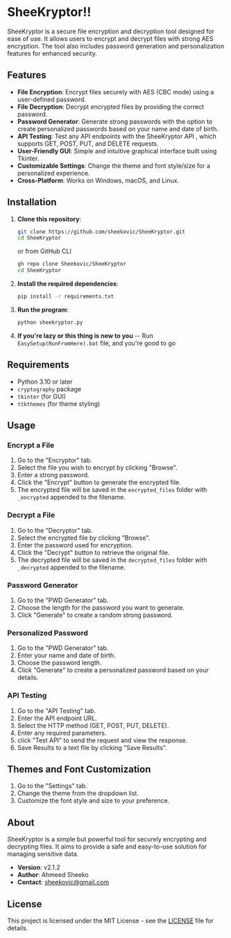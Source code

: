 # SheeKryptor!!

SheeKryptor is a secure file encryption and decryption tool designed for ease of use. It allows users to encrypt and decrypt files with strong AES encryption. The tool also includes password generation and personalization features for enhanced security.

## Features

- **File Encryption**: Encrypt files securely with AES (CBC mode) using a user-defined password.
- **File Decryption**: Decrypt encrypted files by providing the correct password.
- **Password Generator**: Generate strong passwords with the option to create personalized passwords based on your name and date of birth.
- **API Testing**: Test any API endpoints with the SheeKryptor API , which supports GET, POST, PUT, and DELETE requests.
- **User-Friendly GUI**: Simple and intuitive graphical interface built using Tkinter.
- **Customizable Settings**: Change the theme and font style/size for a personalized experience.
- **Cross-Platform**: Works on Windows, macOS, and Linux.

## Installation

1. **Clone this repository**:
   ```bash
   git clone https://github.com/sheekovic/SheeKryptor.git
   cd SheeKryptor
   ```
   or from GitHub CLI
   ```bash
   gh repo clone Sheekovic/SheeKryptor
   cd SheeKryptor
   ```

2. **Install the required dependencies**:
   ```bash
   pip install -r requirements.txt
   ```

3. **Run the program**:
   ```bash
   python sheekryptor.py
   ```

4. **If you're lazy or this thing is new to you**
-- Run `EasySetup(RunFromHere).bat` file, and you're good to go


## Requirements

- Python 3.10 or later
- `cryptography` package
- `tkinter` (for GUI)
- `ttkthemes` (for theme styling)

## Usage

### Encrypt a File
1. Go to the "Encryptor" tab.
2. Select the file you wish to encrypt by clicking "Browse".
3. Enter a strong password.
4. Click the "Encrypt" button to generate the encrypted file.
5. The encrypted file will be saved in the `encrypted_files` folder with `_encrypted` appended to the filename.

### Decrypt a File
1. Go to the "Decryptor" tab.
2. Select the encrypted file by clicking "Browse".
3. Enter the password used for encryption.
4. Click the "Decrypt" button to retrieve the original file.
5. The decrypted file will be saved in the `decrypted_files` folder with `_decrypted` appended to the filename.

### Password Generator
1. Go to the "PWD Generator" tab.
2. Choose the length for the password you want to generate.
3. Click "Generate" to create a random strong password.

### Personalized Password
1. Go to the "PWD Generator" tab.
2. Enter your name and date of birth.
3. Choose the password length.
4. Click "Generate" to create a personalized password based on your details.

### API Testing
1. Go to the "API Testing" tab.
2. Enter the API endpoint URL.
3. Select the HTTP method (GET, POST, PUT, DELETE).
4. Enter any required parameters.
5. click "Test API" to send the request and view the response.
6. Save Results to a text file by clicking "Save Results".

## Themes and Font Customization
1. Go to the "Settings" tab.
2. Change the theme from the dropdown list.
3. Customize the font style and size to your preference.

## About

SheeKryptor is a simple but powerful tool for securely encrypting and decrypting files. It aims to provide a safe and easy-to-use solution for managing sensitive data.

- **Version**: v2.1.2
- **Author**: Ahmeed Sheeko
- **Contact**: sheekovic@gmail.com

## License

This project is licensed under the MIT License - see the [LICENSE](LICENSE) file for details.
